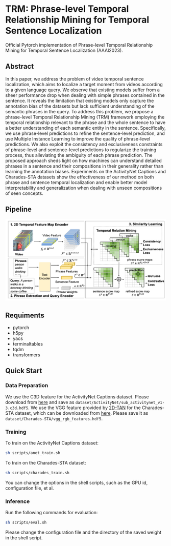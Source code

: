 # TRM: Phrase-level Temporal Relationship Mining for Temporal Sentence Localization

Official Pytorch implementation of Phrase-level Temporal Relationship Mining for Temporal Sentence Localization (AAAI2023).

## Abstract

In this paper, we address the problem of video temporal sentence localization, which aims to localize a target moment from videos according to a given language query. We observe that existing models suffer from a sheer performance drop when dealing with simple phrases contained in the sentence. It reveals the limitation that existing models only capture the annotation bias of the datasets but lack sufficient understanding of the semantic phrases in the query. To address this problem, we propose a phrase-level Temporal Relationship Mining (TRM) framework employing the temporal relationship relevant to the phrase and the whole sentence to have a better understanding of each semantic entity in the sentence. Specifically, we use phrase-level predictions to refine the sentence-level prediction, and use Multiple Instance Learning to improve the quality of phrase-level predictions. We also exploit the consistency and exclusiveness constraints of phrase-level and sentence-level predictions to regularize the training process, thus alleviating the ambiguity of each phrase prediction. The proposed approach sheds light on how machines can understand detailed phrases in a sentence and their compositions in their generality rather than learning the annotation biases. Experiments on the ActivityNet Captions and Charades-STA datasets show the effectiveness of our method on both phrase and sentence temporal localization and enable better model interpretability and generalization when dealing with unseen compositions of seen concepts.

## Pipeline

![pipeline](./imgs/trm.png)

## Requiments

- pytorch
- h5py
- yacs
- terminaltables
- tqdm
- transformers

## Quick Start

### Data Preparation

We use the C3D feature for the ActivityNet Captions dataset. Please download from [here](http://activity-net.org/challenges/2016/download.html) and save as `dataset/ActivityNet/sub_activitynet_v1-3.c3d.hdf5`. We use the VGG feature provided by [2D-TAN](https://github.com/microsoft/VideoX) for the Charades-STA dataset, which can be downloaded from [here](https://rochester.app.box.com/s/8znalh6y5e82oml2lr7to8s6ntab6mav/folder/137471415879). Please save it as `dataset/Charades-STA/vgg_rgb_features.hdf5`.

### Training

To train on the ActivityNet Captions dataset:
```bash
sh scripts/anet_train.sh
```

To train on the Charades-STA dataset:
```bash
sh scripts/charades_train.sh
```

You can change the options in the shell scripts, such as the GPU id, configuration file, et al.

### Inference

Run the following commands for evaluation:

```bash
sh scripts/eval.sh
```

Please change the configuration file and the directory of the saved weight in the shell script.
